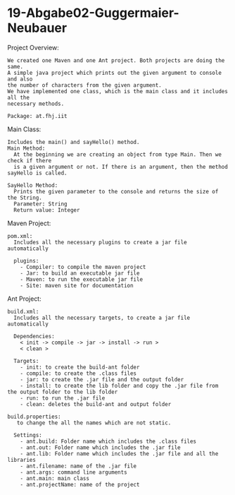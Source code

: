 # 19-Abgabe02-Guggermaier-Neubauer

Project Overview:

    We created one Maven and one Ant project. Both projects are doing the same.
    A simple java project which prints out the given argument to console and also
    the number of characters from the given argument.
    We have implemented one class, which is the main class and it includes all the
    necessary methods.

    Package: at.fhj.iit

Main Class:

    Includes the main() and sayHello() method.
    Main Method:
      At the beginning we are creating an object from type Main. Then we check if there
      is a given argument or not. If there is an argument, then the method sayHello is called.

    SayHello Method:
      Prints the given parameter to the console and returns the size of the String.
      Parameter: String
      Return value: Integer

Maven Project:

    pom.xml:
      Includes all the necessary plugins to create a jar file automatically
      
      plugins:
        - Compiler: to compile the maven project
        - Jar: to build an executable jar file
        - Maven: to run the executable jar file
        - Site: maven site for documentation

Ant Project:

    build.xml:
      Includes all the necessary targets, to create a jar file automatically
      
      Dependencies:
        < init -> compile -> jar -> install -> run >
        < clean >
        
      Targets:
        - init: to create the build-ant folder
        - compile: to create the .class files
        - jar: to create the .jar file and the output folder
        - install: to create the lib folder and copy the .jar file from the output folder to the lib folder
        - run: to run the .jar file
        - clean: deletes the build-ant and output folder

    build.properties:
       to change the all the names which are not static. 
      
      Settings:  
        - ant.build: Folder name which includes the .class files 
        - ant.out: Folder name which includes the .jar file
        - ant.lib: Folder name which includes the .jar file and all the libraries   
        - ant.filename: name of the .jar file 
        - ant.args: command line arguments 
        - ant.main: main class  
        - ant.projectName: name of the project 
